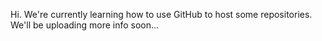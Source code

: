 Hi. We're currently learning how to use GitHub to host some repositories. 
We'll be uploading more info soon...

<!---
elRampell/elRampell is a ✨ special ✨ repository because its `README.md` (this file) appears on your GitHub profile.
You can click the Preview link to take a look at your changes.
--->
